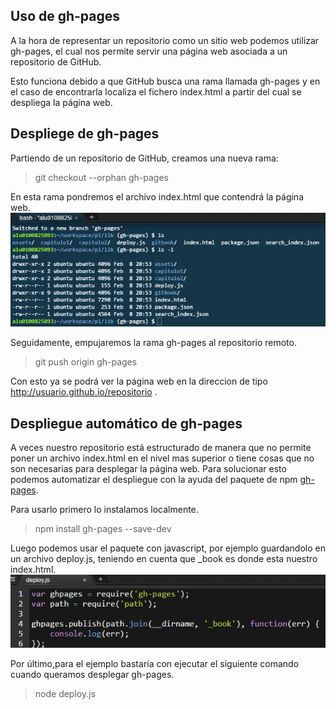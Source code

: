 ## Uso de gh-pages

A la hora de representar un repositorio como un sitio web podemos utilizar gh-pages, el cual nos permite servir una página web asociada a un repositorio de GitHub. 

Esto funciona debido a que GitHub busca una rama llamada gh-pages y en el caso de encontrarla localiza el fichero index.html a partir del cual se despliega la página web.

## Despliege de gh-pages

Partiendo de un repositorio de GitHub, creamos una nueva rama:
> git checkout --orphan gh-pages

En esta rama pondremos el archivo index.html que contendrá la página web.
![](/manualHerramientas/assets/ghpages.png)

Seguidamente, empujaremos la rama gh-pages al repositorio remoto.
> git push origin gh-pages

Con esto ya se podrá ver la página web en la direccion de tipo http://usuario.github.io/repositorio .

## Despliegue automático de gh-pages

A veces nuestro repositorio está estructurado de manera que no permite poner un archivo index.html en el nivel mas superior o tiene cosas que no son necesarias para desplegar la página web. Para solucionar esto podemos automatizar el despliegue con la ayuda del paquete de npm [gh-pages](https://www.npmjs.com/package/gh-pages).

Para usarlo primero lo instalamos localmente.
> npm install gh-pages --save-dev

Luego podemos usar el paquete con javascript, por ejemplo guardandolo en un archivo deploy.js, teniendo en cuenta que _book es donde esta nuestro index.html.
![](/manualHerramientas/assets/deploy.png)

Por último,para el ejemplo bastaría con ejecutar el siguiente comando cuando queramos desplegar gh-pages.
> node deploy.js